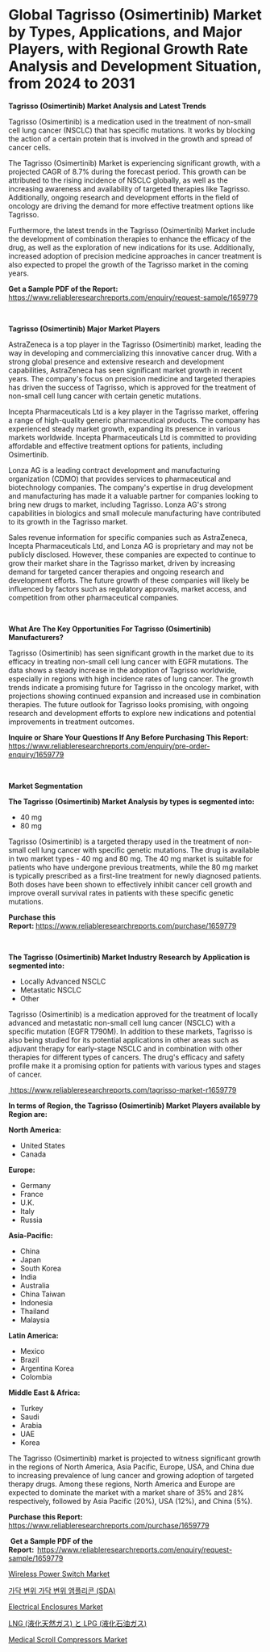 <p><h1>Global Tagrisso (Osimertinib) Market by Types, Applications, and Major Players, with Regional Growth Rate Analysis and Development Situation, from 2024 to 2031</h1></p><p><strong>Tagrisso (Osimertinib) Market Analysis and Latest Trends</strong></p>
<p><p>Tagrisso (Osimertinib) is a medication used in the treatment of non-small cell lung cancer (NSCLC) that has specific mutations. It works by blocking the action of a certain protein that is involved in the growth and spread of cancer cells.</p><p>The Tagrisso (Osimertinib) Market is experiencing significant growth, with a projected CAGR of 8.7% during the forecast period. This growth can be attributed to the rising incidence of NSCLC globally, as well as the increasing awareness and availability of targeted therapies like Tagrisso. Additionally, ongoing research and development efforts in the field of oncology are driving the demand for more effective treatment options like Tagrisso.</p><p>Furthermore, the latest trends in the Tagrisso (Osimertinib) Market include the development of combination therapies to enhance the efficacy of the drug, as well as the exploration of new indications for its use. Additionally, increased adoption of precision medicine approaches in cancer treatment is also expected to propel the growth of the Tagrisso market in the coming years.</p></p>
<p><strong>Get a Sample PDF of the Report:&nbsp;</strong> <a href="https://www.reliableresearchreports.com/enquiry/request-sample/1659779">https://www.reliableresearchreports.com/enquiry/request-sample/1659779</a></p>
<p>&nbsp;</p>
<p><strong>Tagrisso (Osimertinib) Major Market Players</strong></p>
<p><p>AstraZeneca is a top player in the Tagrisso (Osimertinib) market, leading the way in developing and commercializing this innovative cancer drug. With a strong global presence and extensive research and development capabilities, AstraZeneca has seen significant market growth in recent years. The company's focus on precision medicine and targeted therapies has driven the success of Tagrisso, which is approved for the treatment of non-small cell lung cancer with certain genetic mutations.</p><p>Incepta Pharmaceuticals Ltd is a key player in the Tagrisso market, offering a range of high-quality generic pharmaceutical products. The company has experienced steady market growth, expanding its presence in various markets worldwide. Incepta Pharmaceuticals Ltd is committed to providing affordable and effective treatment options for patients, including Osimertinib.</p><p>Lonza AG is a leading contract development and manufacturing organization (CDMO) that provides services to pharmaceutical and biotechnology companies. The company's expertise in drug development and manufacturing has made it a valuable partner for companies looking to bring new drugs to market, including Tagrisso. Lonza AG's strong capabilities in biologics and small molecule manufacturing have contributed to its growth in the Tagrisso market.</p><p>Sales revenue information for specific companies such as AstraZeneca, Incepta Pharmaceuticals Ltd, and Lonza AG is proprietary and may not be publicly disclosed. However, these companies are expected to continue to grow their market share in the Tagrisso market, driven by increasing demand for targeted cancer therapies and ongoing research and development efforts. The future growth of these companies will likely be influenced by factors such as regulatory approvals, market access, and competition from other pharmaceutical companies.</p></p>
<p>&nbsp;</p>
<p><strong>What Are The Key Opportunities For Tagrisso (Osimertinib) Manufacturers?</strong></p>
<p><p>Tagrisso (Osimertinib) has seen significant growth in the market due to its efficacy in treating non-small cell lung cancer with EGFR mutations. The data shows a steady increase in the adoption of Tagrisso worldwide, especially in regions with high incidence rates of lung cancer. The growth trends indicate a promising future for Tagrisso in the oncology market, with projections showing continued expansion and increased use in combination therapies. The future outlook for Tagrisso looks promising, with ongoing research and development efforts to explore new indications and potential improvements in treatment outcomes.</p></p>
<p><strong>Inquire or Share Your Questions If Any Before Purchasing This Report:</strong> <a href="https://www.reliableresearchreports.com/enquiry/pre-order-enquiry/1659779">https://www.reliableresearchreports.com/enquiry/pre-order-enquiry/1659779</a></p>
<p>&nbsp;</p>
<p><strong>Market Segmentation</strong></p>
<p><strong>The Tagrisso (Osimertinib) Market Analysis by types is segmented into:</strong></p>
<p><ul><li>40 mg</li><li>80 mg</li></ul></p>
<p><p>Tagrisso (Osimertinib) is a targeted therapy used in the treatment of non-small cell lung cancer with specific genetic mutations. The drug is available in two market types - 40 mg and 80 mg. The 40 mg market is suitable for patients who have undergone previous treatments, while the 80 mg market is typically prescribed as a first-line treatment for newly diagnosed patients. Both doses have been shown to effectively inhibit cancer cell growth and improve overall survival rates in patients with these specific genetic mutations.</p></p>
<p><strong>Purchase this Report:&nbsp;</strong><a href="https://www.reliableresearchreports.com/purchase/1659779">https://www.reliableresearchreports.com/purchase/1659779</a></p>
<p>&nbsp;</p>
<p><strong>The Tagrisso (Osimertinib) Market Industry Research by Application is segmented into:</strong></p>
<p><ul><li>Locally Advanced NSCLC</li><li>Metastatic NSCLC</li><li>Other</li></ul></p>
<p><p>Tagrisso (Osimertinib) is a medication approved for the treatment of locally advanced and metastatic non-small cell lung cancer (NSCLC) with a specific mutation (EGFR T790M). In addition to these markets, Tagrisso is also being studied for its potential applications in other areas such as adjuvant therapy for early-stage NSCLC and in combination with other therapies for different types of cancers. The drug's efficacy and safety profile make it a promising option for patients with various types and stages of cancer.</p></p>
<p><a href="https://www.reliableresearchreports.com/tagrisso-market-r1659779">&nbsp;https://www.reliableresearchreports.com/tagrisso-market-r1659779</a></p>
<p><strong>In terms of Region, the Tagrisso (Osimertinib) Market Players available by Region are:</strong></p>
<p>
    <p> <strong> North America: </strong>
        <ul>
            <li>United States</li>
            <li>Canada</li>
        </ul>
        </p> 
    <p> <strong> Europe: </strong>
        <ul>
            <li>Germany</li>
            <li>France</li>
            <li>U.K.</li>
            <li>Italy</li>
            <li>Russia</li>
        </ul>
        </p> 
    <p> <strong> Asia-Pacific: </strong>
        <ul>
            <li>China</li>
            <li>Japan</li>
            <li>South Korea</li>
            <li>India</li>
            <li>Australia</li>
            <li>China Taiwan</li>
            <li>Indonesia</li>
            <li>Thailand</li>
            <li>Malaysia</li>
        </ul>
        </p> 
    <p> <strong> Latin America: </strong>
        <ul>
            <li>Mexico</li>
            <li>Brazil</li>
            <li>Argentina Korea</li>
            <li>Colombia</li>
        </ul>
        </p> 
    <p> <strong> Middle East & Africa: </strong>
        <ul>
            <li>Turkey</li>
            <li>Saudi</li>
            <li>Arabia</li>
            <li>UAE</li>
            <li>Korea</li>
        </ul>
    </p>
    </p>
<p><p>The Tagrisso (Osimertinib) market is projected to witness significant growth in the regions of North America, Asia Pacific, Europe, USA, and China due to increasing prevalence of lung cancer and growing adoption of targeted therapy drugs. Among these regions, North America and Europe are expected to dominate the market with a market share of 35% and 28% respectively, followed by Asia Pacific (20%), USA (12%), and China (5%).</p></p>
<p><strong>Purchase this Report: </strong><a href="https://www.reliableresearchreports.com/purchase/1659779">https://www.reliableresearchreports.com/purchase/1659779</a></p>
<p>&nbsp;<strong>Get a Sample PDF of the Report:&nbsp;&nbsp;</strong><a href="https://www.reliableresearchreports.com/enquiry/request-sample/1659779">https://www.reliableresearchreports.com/enquiry/request-sample/1659779</a></p>
<p><strong></strong></p>
<p><p><a href="https://issuu.com/reportprime-2/docs/wireless-power-switch-market-size-2030.pptx">Wireless Power Switch Market</a></p><p><a href="https://github.com/admichael111/Market-Research-Report-List-1/blob/main/810672188142.md">가닥 변위 가닥 변위 앰플리콘 (SDA)</a></p><p><a href="https://issuu.com/reportprime-2/docs/electrical-enclosures-market-size-2030.pptx">Electrical Enclosures Market</a></p><p><a href="https://github.com/VernieBarton2023/Market-Research-Report-List-1/blob/main/433798596494.md">LNG (液化天然ガス) と LPG (液化石油ガス)</a></p><p><a href="https://github.com/Whitneyboyettebo9kiw7yr13/Market-Research-Report-List-2/blob/main/medical-scroll-compressors-market.md">Medical Scroll Compressors Market</a></p></p>